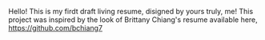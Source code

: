Hello! This is my firdt draft living resume, disigned by yours truly, me! This project was inspired by the look of Brittany Chiang's resume available here,  https://github.com/bchiang7 

